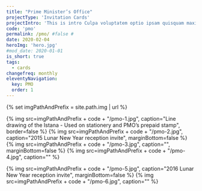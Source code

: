```yaml
---
title: "Prime Minister’s Office"
projectType: 'Invitation Cards'
projectIntro: 'This is intro Culpa voluptatem optio ipsam quisquam maxime nihil nisi reprehenderit nam labore quo animi, autem adipisci explicabo fugit exercitationem deserunt nobis minima magni tempora eum est aliquid. Reiciendis accusamus nam voluptatum dicta tenetur'
code: 'pmo'
permalink: /pmo/ #false #
date: 2020-02-04
heroImg: 'hero.jpg'
#mod_date: 2020-01-01
is_short: true
tags: 
  - cards
changefreq: monthly
eleventyNavigation:
  key: PMO
  order: 1
---
```

{% set imgPathAndPrefix = site.path.img | url %}

{% img src=imgPathAndPrefix + code + "/pmo-1.jpg", caption="Line drawing of the Istana - Used on stationery and PMO’s prepaid stamp", border=false %}
{% img src=imgPathAndPrefix + code + "/pmo-2.jpg", caption="2015 Lunar New Year reception invite", marginBottom=false %}
{% img src=imgPathAndPrefix + code + "/pmo-3.jpg", caption="", marginBottom=false %}
{% img src=imgPathAndPrefix + code + "/pmo-4.jpg", caption="" %}

{% img src=imgPathAndPrefix + code + "/pmo-5.jpg", caption="2016 Lunar New Year reception invite", marginBottom=false %}
{% img src=imgPathAndPrefix + code + "/pmo-6.jpg", caption="" %}